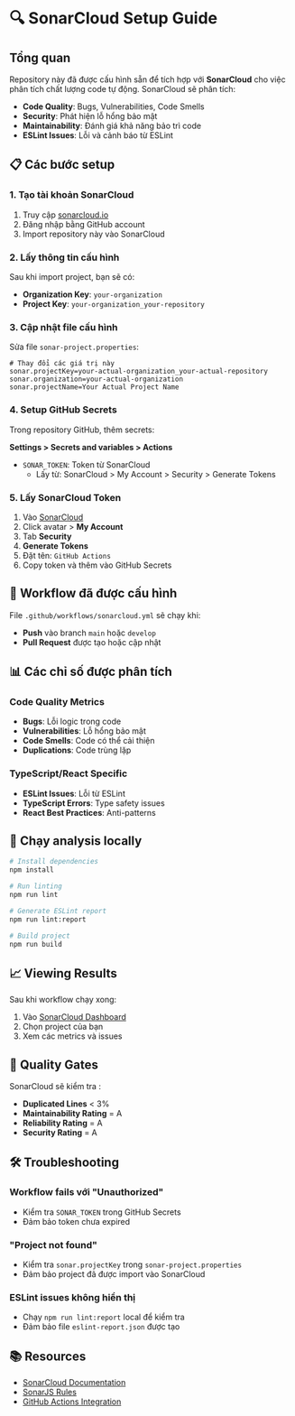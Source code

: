 # 🔍 SonarCloud Setup Guide

## Tổng quan

Repository này đã được cấu hình sẵn để tích hợp với **SonarCloud** cho việc phân tích chất lượng code tự động. SonarCloud sẽ phân tích:

- **Code Quality**: Bugs, Vulnerabilities, Code Smells
- **Security**: Phát hiện lỗ hổng bảo mật
- **Maintainability**: Đánh giá khả năng bảo trì code
- **ESLint Issues**: Lỗi và cảnh báo từ ESLint

## 📋 Các bước setup

### 1. Tạo tài khoản SonarCloud

1. Truy cập [sonarcloud.io](https://sonarcloud.io)
2. Đăng nhập bằng GitHub account
3. Import repository này vào SonarCloud

### 2. Lấy thông tin cấu hình

Sau khi import project, bạn sẽ có:
- **Organization Key**: `your-organization`
- **Project Key**: `your-organization_your-repository`

### 3. Cập nhật file cấu hình

Sửa file `sonar-project.properties`:

```properties
# Thay đổi các giá trị này
sonar.projectKey=your-actual-organization_your-actual-repository
sonar.organization=your-actual-organization
sonar.projectName=Your Actual Project Name
```

### 4. Setup GitHub Secrets

Trong repository GitHub, thêm secrets:

**Settings > Secrets and variables > Actions**

- `SONAR_TOKEN`: Token từ SonarCloud
  - Lấy từ: SonarCloud > My Account > Security > Generate Tokens

### 5. Lấy SonarCloud Token

1. Vào [SonarCloud](https://sonarcloud.io)
2. Click avatar > **My Account**
3. Tab **Security**
4. **Generate Tokens**
5. Đặt tên: `GitHub Actions`
6. Copy token và thêm vào GitHub Secrets

## 🔧 Workflow đã được cấu hình

File `.github/workflows/sonarcloud.yml` sẽ chạy khi:

- **Push** vào branch `main` hoặc `develop`
- **Pull Request** được tạo hoặc cập nhật

## 📊 Các chỉ số được phân tích

### Code Quality Metrics
- **Bugs**: Lỗi logic trong code
- **Vulnerabilities**: Lỗ hổng bảo mật
- **Code Smells**: Code có thể cải thiện
- **Duplications**: Code trùng lặp

### TypeScript/React Specific
- **ESLint Issues**: Lỗi từ ESLint
- **TypeScript Errors**: Type safety issues
- **React Best Practices**: Anti-patterns

## 🎯 Chạy analysis locally

```bash
# Install dependencies
npm install

# Run linting
npm run lint

# Generate ESLint report
npm run lint:report

# Build project
npm run build
```

## 📈 Viewing Results

Sau khi workflow chạy xong:

1. Vào [SonarCloud Dashboard](https://sonarcloud.io/projects)
2. Chọn project của bạn
3. Xem các metrics và issues

## 🔄 Quality Gates

SonarCloud sẽ kiểm tra :

- **Duplicated Lines** < 3%
- **Maintainability Rating** = A
- **Reliability Rating** = A
- **Security Rating** = A

## 🛠️ Troubleshooting

### Workflow fails với "Unauthorized"
- Kiểm tra `SONAR_TOKEN` trong GitHub Secrets
- Đảm bảo token chưa expired

### "Project not found"
- Kiểm tra `sonar.projectKey` trong `sonar-project.properties`
- Đảm bảo project đã được import vào SonarCloud

### ESLint issues không hiển thị
- Chạy `npm run lint:report` local để kiểm tra
- Đảm bảo file `eslint-report.json` được tạo

## 📚 Resources

- [SonarCloud Documentation](https://docs.sonarcloud.io/)
- [SonarJS Rules](https://rules.sonarsource.com/javascript)
- [GitHub Actions Integration](https://docs.sonarcloud.io/advanced-setup/ci-based-analysis/github-actions-for-sonarcloud/) 